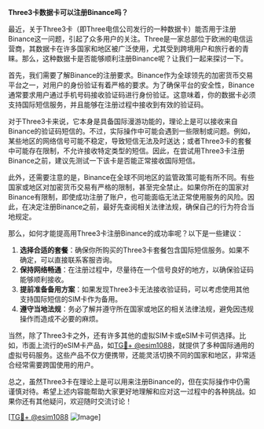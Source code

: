 **Three3卡数据卡可以注册Binance吗？**

最近，关于Three3卡（即Three电信公司发行的一种数据卡）能否用于注册Binance这一问题，引起了众多用户的关注。Three是一家总部位于欧洲的电信运营商，其数据卡在许多国家和地区被广泛使用，尤其受到跨境用户和旅行者的青睐。那么，这种数据卡是否能够顺利注册Binance呢？让我们一起来探讨一下。

首先，我们需要了解Binance的注册要求。Binance作为全球领先的加密货币交易平台之一，对用户的身份验证有着严格的要求。为了确保平台的安全性，Binance通常要求用户通过手机号码接收验证码进行身份验证。这意味着，你的数据卡必须支持国际短信服务，并且能够在注册过程中接收到有效的验证码。

对于Three3卡来说，它本身是具备国际漫游功能的，理论上是可以接收来自Binance的验证码短信的。不过，实际操作中可能会遇到一些限制或问题。例如，某些地区的网络信号可能不稳定，导致短信无法及时送达；或者Three3卡的套餐中可能存在限制，不允许接收特定类型的短信。因此，在尝试用Three3卡注册Binance之前，建议先测试一下该卡是否能正常接收国际短信。

此外，还需要注意的是，Binance在全球不同地区的监管政策可能有所不同。有些国家或地区对加密货币交易有严格的限制，甚至完全禁止。如果你所在的国家对Binance有限制，即使成功注册了账户，也可能面临无法正常使用服务的风险。因此，在决定注册Binance之前，最好先查阅相关法律法规，确保自己的行为符合当地规定。

那么，如何才能提高用Three3卡注册Binance的成功率呢？以下是一些建议：

1. **选择合适的套餐**：确保你所购买的Three3卡套餐包含国际短信服务。如果不确定，可以直接联系客服咨询。
2. **保持网络畅通**：在注册过程中，尽量待在一个信号良好的地方，以确保验证码能够顺利接收。
3. **提前准备备用方案**：如果发现Three3卡无法接收验证码，可以考虑使用其他支持国际短信的SIM卡作为备用。
4. **遵守当地法规**：务必了解并遵守所在国家或地区的相关法律法规，避免因违规操作而造成不必要的麻烦。

当然，除了Three3卡之外，还有许多其他的虚拟SIM卡或eSIM卡可供选择。比如，市面上流行的eSIM卡产品，如[TG💪+ @esim1088](https://t.me/s/esim1088)，就提供了多种国际通用的虚拟号码服务。这些产品不仅方便携带，还能灵活切换不同的国家和地区，非常适合经常需要跨国使用的用户。

总之，虽然Three3卡在理论上是可以用来注册Binance的，但在实际操作中仍需谨慎对待。希望上述内容能帮助大家更好地理解和应对这一过程中的各种挑战。如果你还有其他疑问，欢迎随时交流讨论！

[[TG💪+ @esim1088](https://t.me/s/esim1088) ![Image](https://i.postimg.cc/4NQfJmqS/Snipaste-2025-05-13-00-14-12.png)]